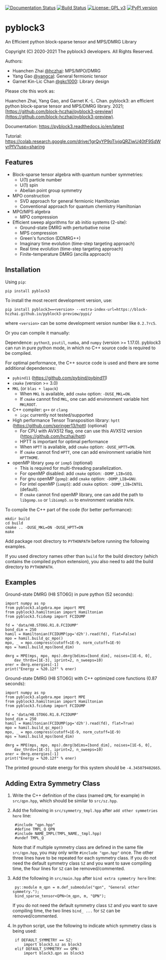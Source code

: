 
[![Documentation Status](https://readthedocs.org/projects/pyblock3/badge/?version=latest)](https://pyblock3.readthedocs.io/en/latest/?badge=latest)
[![Build Status](https://github.com/block-hczhai/pyblock3-preview/workflows/build/badge.svg)](https://github.com/block-hczhai/pyblock3-preview/actions/workflows/build.yml)
[![License: GPL v3](https://img.shields.io/badge/License-GPLv3-blue.svg)](https://www.gnu.org/licenses/gpl-3.0)
[![PyPI version](https://badge.fury.io/py/pyblock3.svg)](https://badge.fury.io/py/pyblock3)

pyblock3
========

An Efficient python block-sparse tensor and MPS/DMRG Library

Copyright (C) 2020-2021 The pyblock3 developers. All Rights Reserved.

Authors:

* Huanchen Zhai [@hczhai](https://github.com/hczhai): MPS/MPO/DMRG
* Yang Gao [@yangcal](https://github.com/yangcal): General fermionic tensor
* Garnet Kin-Lic Chan [@gkc1000](https://github.com/gkc1000): Library design

Please cite this work as:

Huanchen Zhai, Yang Gao, and Garnet K.-L. Chan. pyblock3: an efficient python block-sparse tensor and MPS/DMRG library. 2021;
[https://github.com/block-hczhai/pyblock3-preview](https://github.com/block-hczhai/pyblock3-preview).

Documentation: https://pyblock3.readthedocs.io/en/latest

Tutorial: https://colab.research.google.com/drive/1grQyYP9oTivjqQRZiwU40tF9SdWyrPfV?usp=sharing

Features
--------

* Block-sparse tensor algebra with quantum number symmetries:
    * U(1) particle number
    * U(1) spin
    * Abelian point group symmetry
* MPO construction
    * SVD approach for general fermionic Hamiltonian
    * Conventional approach for quantum chemistry Hamiltonian
* MPO/MPS algebra
    * MPO compression
* Efficient sweep algorithms for ab initio systems (2-site):
    * Ground-state DMRG with perturbative noise
    * MPS compression
    * Green's function (DDMRG++)
    * Imaginary time evolution (time-step targeting approach)
    * Real time evolution (time-step targeting approach)
    * Finite-temperature DMRG (ancilla approach)

Installation
------------

Using ``pip``:

    pip install pyblock3

To install the most recent development version, use:

    pip install pyblock3==<version> --extra-index-url=https://block-hczhai.github.io/pyblock3-preview/pypi/

where ``<version>`` can be some development version number like ``0.2.7rc5``.

Or you can compile it manually:

Dependence: `python3`, `psutil`, `numba`, and `numpy` (version >= 1.17.0). pyblock3 can run in pure python mode,
in which no C++ source code is required to be compiled.

For optimal performance, the C++ source code is used and there are some additional dependences:

* `pybind11` (https://github.com/pybind/pybind11)
* `cmake` (version >= 3.0)
* `MKL` (or `blas + lapack`)
    * When `MKL` is available, add `cmake` option: `-DUSE_MKL=ON`.
    * If `cmake` cannot find `MKL`, one can add environment variable hint `MKLROOT`.
* C++ compiler: `g++` or `clang`
    * `icpc` currently not tested/supported
* High performance Tensor Transposition library: `hptt` (https://github.com/springer13/hptt) (optional)
    * For CPU with AVX512 flag, one can use this AVX512 version (https://github.com/hczhai/hptt)
    * HPTT is important for optimal performance
    * When `HPTT` is available, add `cmake` option: `-DUSE_HPTT=ON`.
    * If `cmake` cannot find `HPTT`, one can add environment variable hint `HPTTHOME`.
* openMP library `gomp` or `iomp5` (optional)
    * This is required for multi-threading parallelization.
    * For openMP disabled: add `cmake` option: `-DOMP_LIB=SEQ`.
    * For gnu openMP (`gomp`): add `cmake` option: `-DOMP_LIB=GNU`.
    * For intel openMP (`iomp5`): add `cmake` option: `-DOMP_LIB=INTEL` (default).
    * If `cmake` cannot find openMP library, one can add the path to `libgomp.so` or `libiomp5.so` to environment variable `PATH`.

To compile the C++ part of the code (for better performance):

    mkdir build
    cd build
    cmake .. -DUSE_MKL=ON -DUSE_HPTT=ON
    make

Add package root directory to `PYTHONPATH` before running the following examples.

If you used directory names other than `build` for the build directory (which contains the compiled python extension),
you also need to add the build directory to `PYTHONPATH`.

Examples
--------

Ground-state DMRG (H8 STO6G) in pure python (52 seconds):

    import numpy as np
    from pyblock3.algebra.mpe import MPE
    from pyblock3.hamiltonian import Hamiltonian
    from pyblock3.fcidump import FCIDUMP

    fd = 'data/H8.STO6G.R1.8.FCIDUMP'
    bond_dim = 250
    hamil = Hamiltonian(FCIDUMP(pg='d2h').read(fd), flat=False)
    mpo = hamil.build_qc_mpo()
    mpo, _ = mpo.compress(cutoff=1E-9, norm_cutoff=1E-9)
    mps = hamil.build_mps(bond_dim)

    dmrg = MPE(mps, mpo, mps).dmrg(bdims=[bond_dim], noises=[1E-6, 0],
        dav_thrds=[1E-3], iprint=2, n_sweeps=10)
    ener = dmrg.energies[-1]
    print("Energy = %20.12f" % ener)

Ground-state DMRG (H8 STO6G) with C++ optimized core functions (0.87 seconds):

    import numpy as np
    from pyblock3.algebra.mpe import MPE
    from pyblock3.hamiltonian import Hamiltonian
    from pyblock3.fcidump import FCIDUMP

    fd = 'data/H8.STO6G.R1.8.FCIDUMP'
    bond_dim = 250
    hamil = Hamiltonian(FCIDUMP(pg='d2h').read(fd), flat=True)
    mpo = hamil.build_qc_mpo()
    mpo, _ = mpo.compress(cutoff=1E-9, norm_cutoff=1E-9)
    mps = hamil.build_mps(bond_dim)

    dmrg = MPE(mps, mpo, mps).dmrg(bdims=[bond_dim], noises=[1E-6, 0],
        dav_thrds=[1E-3], iprint=2, n_sweeps=10)
    ener = dmrg.energies[-1]
    print("Energy = %20.12f" % ener)

The printed ground-state energy for this system should be `-4.345079402665`.

Adding Extra Symmetry Class
---------------------------

1. Write the C++ definition of the class (named `QPN`, for example) in `src/qpn.hpp`, which should be similar to `src/sz.hpp`.
2. Add the following in `src/symmetry_tmpl.hpp` after `add other symmetries here` line:

        #include "qpn.hpp"
        #define TMPL_Q QPN
        #include NAME_IMPL(TMPL_NAME,_tmpl.hpp)
        #undef TMPL_Q

   Note that if multiple symmetry class are defined in the same file `src/qpn.hpp`, you may only write `#include "qpn.hpp"` once. The other three lines have to be repeated for each symmetry class.
   If you do not need the default symmetry class `SZ` and you want to save compiling time, the four lines for `SZ` can be removed/commented.
3. Add the following in `src/main.hpp` after `bind extra symmetry here` line:

        py::module m_qpn = m.def_submodule("qpn", "General other symmetry.");
        bind_sparse_tensor<QPN>(m_qpn, m, "QPN");
    
    If you do not need the default symmetry class `SZ` and you want to save compiling time, the two lines `bind_ ...` for `SZ` can be removed/commented.

4. In python script, use the following to indicate which symmetry class is being used:

        if DEFAULT_SYMMETRY == SZ:
            import block3.sz as block3
        elif DEFAULT_SYMMETRY == QPN:
            import block3.qpn as block3
